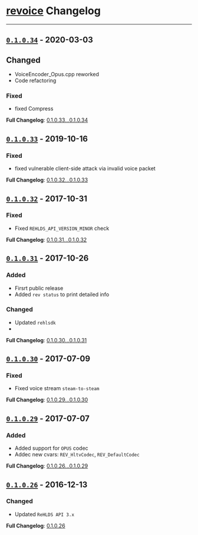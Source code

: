 # [revoice](https://github.com/rehlds/revoice) Changelog

---

## [`0.1.0.34`](https://github.com/rehlds/revoice/releases/tag/0.1.0.34) - 2020-03-03

## Changed
- VoiceEncoder_Opus.cpp reworked
- Code refactoring

### Fixed
- fixed Compress

**Full Changelog**: [0.1.0.33...0.1.0.34](https://github.com/rehlds/revoice/compare/0.1.0.33...0.1.0.34)


## [`0.1.0.33`](https://github.com/rehlds/revoice/releases/tag/0.1.0.33) - 2019-10-16

### Fixed
- fixed vulnerable client-side attack via invalid voice packet

**Full Changelog**: [0.1.0.32...0.1.0.33](https://github.com/rehlds/revoice/compare/0.1.0.32...0.1.0.33)

## [`0.1.0.32`](https://github.com/rehlds/revoice/releases/tag/0.1.0.32) - 2017-10-31

### Fixed
- Fixed `REHLDS_API_VERSION_MINOR` check

**Full Changelog**: [0.1.0.31...0.1.0.32](https://github.com/rehlds/revoice/compare/0.1.0.31...0.1.0.32)

## [`0.1.0.31`](https://github.com/rehlds/revoice/releases/tag/0.1.0.31) - 2017-10-26

### Added
- Firsrt public release
- Added `rev status` to print detailed info

### Changed
- Updated `rehlsdk`
- 
**Full Changelog**: [0.1.0.30...0.1.0.31](https://github.com/rehlds/revoice/compare/0.1.0.30...0.1.0.31)

## [`0.1.0.30`](https://github.com/rehlds/revoice/releases/tag/0.1.0.30) - 2017-07-09

### Fixed
- Fixed voice stream `steam-to-steam`

**Full Changelog**: [0.1.0.29...0.1.0.30](https://github.com/rehlds/revoice/compare/0.1.0.29...0.1.0.30)


## [`0.1.0.29`](https://github.com/rehlds/revoice/releases/tag/0.1.0.29) - 2017-07-07

### Added
- Added support for `OPUS` codec
- Addec new cvars: `REV_HltvCodec`, `REV_DefaultCodec`

**Full Changelog**: [0.1.0.26...0.1.0.29](https://github.com/rehlds/revoice/compare/0.1.0.26...0.1.0.29)


## [`0.1.0.26`](https://github.com/rehlds/revoice/releases/tag/0.1.0.26) - 2016-12-13

### Changed
- Updated `ReHLDS API 3.x`

**Full Changelog**: [0.1.0.26](https://github.com/rehlds/revoice/commits/0.1.0.26)

